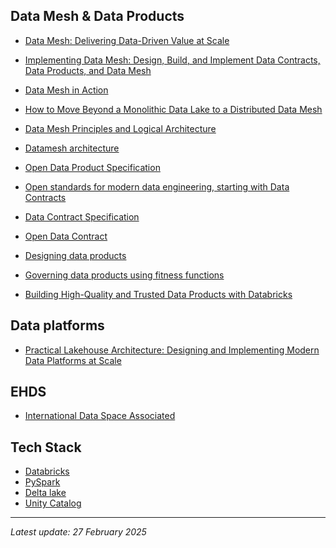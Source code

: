 
## Data Mesh & Data Products

- [Data Mesh: Delivering Data-Driven Value at Scale](https://www.amazon.com/Data-Mesh-Delivering-Data-Driven-Value/dp/1492092398)
- [Implementing Data Mesh: Design, Build, and Implement Data Contracts, Data Products, and Data Mesh](https://www.amazon.com/Implementing-Data-Mesh-Implement-Contracts/dp/1098156226/ref=sr_1_2?crid=2LNHODTL54EDL&dib=eyJ2IjoiMSJ9.PTnqYXf-FavvM2gWmOm001C4ban9V_cAtItCPuVX2T3lUeuXKOIlQxnod4RmpqYXsJDROR5-O8xtuIJYEGMRfeQVPo2SlTo7wyhV_vtKLUKMy-bRrmi29ThpwrCQ1FEipz0nzX_DD9VbzG7QoPHouZNkSGW9uQVf1aEaTT6PAhP6f-sIPl5O_BWJzeifXWvced92HgLwIV_forR7gi73CpSDkzF5E6f8qD0J8bql7DA.5L0MeoRhy-bYWGCND6zAh0LY8UfcmjMSkhX-mRsvKqE&dib_tag=se&keywords=data+mesh&qid=1740468942&s=books&sprefix=data+mesh%2Cstripbooks-intl-ship%2C213&sr=1-2)
- [Data Mesh in Action](https://www.amazon.com/Data-Mesh-Action-Jacek-Majchrzak/dp/1633439976/ref=tmm_pap_swatch_0?_encoding=UTF8&dib_tag=se&dib=eyJ2IjoiMSJ9.PTnqYXf-FavvM2gWmOm001C4ban9V_cAtItCPuVX2T3lUeuXKOIlQxnod4RmpqYXsJDROR5-O8xtuIJYEGMRfeQVPo2SlTo7wyhV_vtKLUKMy-bRrmi29ThpwrCQ1FEipz0nzX_DD9VbzG7QoPHouZNkSGW9uQVf1aEaTT6PAhP6f-sIPl5O_BWJzeifXWvced92HgLwIV_forR7gi73CpSDkzF5E6f8qD0J8bql7DA.5L0MeoRhy-bYWGCND6zAh0LY8UfcmjMSkhX-mRsvKqE&qid=1740469029&sr=1-6)

- [How to Move Beyond a Monolithic Data Lake to a Distributed Data Mesh](https://martinfowler.com/articles/data-monolith-to-mesh.html)
- [Data Mesh Principles and Logical Architecture](https://martinfowler.com/articles/data-mesh-principles.html)
- [Datamesh architecture](https://www.datamesh-architecture.com/)
- [Open Data Product Specification](https://opendataproducts.org/)
- [Open standards for modern data engineering, starting with Data Contracts](https://bitol.io/)
- [Data Contract Specification](https://datacontract.com/)
- [Open Data Contract](https://opendatacontract.com/)
- [Designing data products](https://martinfowler.com/articles/designing-data-products.html)
- [Governing data products using fitness functions](https://martinfowler.com/articles/fitness-functions-data-products.html#ArchitecturalCharacteristicsOfADataProduct)
- [Building High-Quality and Trusted Data Products with Databricks](https://www.youtube.com/watch?v=2kLXZjo12hc)

## Data platforms

- [Practical Lakehouse Architecture: Designing and Implementing Modern Data Platforms at Scale](https://www.amazon.com/Practical-Lakehouse-Architecture-Designing-Implementing/dp/1098153014)

## EHDS

- [International Data Space Associated](https://internationaldataspaces.org/why/data-spaces/)

## Tech Stack

- [Databricks](https://www.databricks.com/)
- [PySpark](https://spark.apache.org/docs/latest/api/python/index.html#)
- [Delta lake](https://delta.io/)
- [Unity Catalog](https://www.unitycatalog.io/)

---
*Latest update: 27 February 2025*